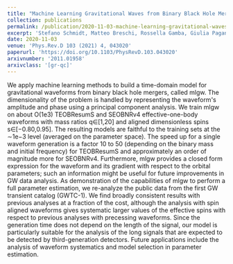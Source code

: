 ```yaml
---
title: "Machine Learning Gravitational Waves from Binary Black Hole Mergers"
collection: publications
permalink: /publication/2020-11-03-machine-learning-gravitational-waves
excerpt: 'Stefano Schmidt, Matteo Breschi, Rossella Gamba, Giulia Pagano, Piero Rettegno, Gunnar Riemenschneider, Sebastiano Bernuzzi, Alessandro Nagar, Walter Del Pozzo'
date: 2020-11-03
venue: 'Phys.Rev.D 103 (2021) 4, 043020'
paperurl: 'https://doi.org/10.1103/PhysRevD.103.043020'
arxivnumber: '2011.01958'
arxivclass: '[gr-qc]'
---
```


We apply machine learning methods to build a time-domain model for gravitational waveforms from binary black hole mergers, called mlgw. The dimensionality of the problem is handled by representing the waveform's amplitude and phase using a principal component analysis. We train mlgw on about O(1e3) TEOBResumS and SEOBNRv4 effective-one-body waveforms with mass ratios q∈[1,20] and aligned dimensionless spins s∈[−0.80,0.95]. The resulting models are faithful to the training sets at the ∼1e−3 level (averaged on the parameter space). The speed up for a single waveform generation is a factor 10 to 50 (depending on the binary mass and initial frequency) for TEOBResumS and approximately an order of magnitude more for SEOBNRv4. Furthermore, mlgw provides a closed form expression for the waveform and its gradient with respect to the orbital parameters; such an information might be useful for future improvements in GW data analysis. As demonstration of the capabilities of mlgw to perform a full parameter estimation, we re-analyze the public data from the first GW transient catalog (GWTC-1). We find broadly consistent results with previous analyses at a fraction of the cost, although the analysis with spin aligned waveforms gives systematic larger values of the effective spins with respect to previous analyses with precessing waveforms. Since the generation time does not depend on the length of the signal, our model is particularly suitable for the analysis of the long signals that are expected to be detected by third-generation detectors. Future applications include the analysis of waveform systematics and model selection in parameter estimation.
